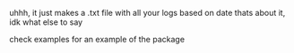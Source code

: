 uhhh, it just makes a .txt file with all your logs based on date thats about it, idk what else to say

check examples for an example of the package
